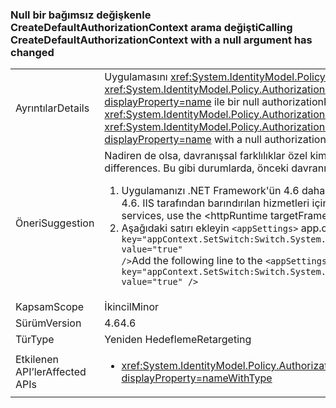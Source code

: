 ### <a name="calling-createdefaultauthorizationcontext-with-a-null-argument-has-changed"></a><span data-ttu-id="d425a-101">Null bir bağımsız değişkenle CreateDefaultAuthorizationContext arama değişti</span><span class="sxs-lookup"><span data-stu-id="d425a-101">Calling CreateDefaultAuthorizationContext with a null argument has changed</span></span>

|   |   |
|---|---|
|<span data-ttu-id="d425a-102">Ayrıntılar</span><span class="sxs-lookup"><span data-stu-id="d425a-102">Details</span></span>|<span data-ttu-id="d425a-103">Uygulamasını <xref:System.IdentityModel.Policy.AuthorizationContext?displayProperty=name> bir çağrı tarafından döndürülen <xref:System.IdentityModel.Policy.AuthorizationContext.CreateDefaultAuthorizationContext(System.Collections.Generic.IList{System.IdentityModel.Policy.IAuthorizationPolicy})?displayProperty=name> ile bir null authorizationPolicies bağımsız değişkeni, uygulama .NET Framework 4.6 değişti.</span><span class="sxs-lookup"><span data-stu-id="d425a-103">The implementation of the <xref:System.IdentityModel.Policy.AuthorizationContext?displayProperty=name> returned by a call to the <xref:System.IdentityModel.Policy.AuthorizationContext.CreateDefaultAuthorizationContext(System.Collections.Generic.IList{System.IdentityModel.Policy.IAuthorizationPolicy})?displayProperty=name> with a null authorizationPolicies argument has changed its implementation in the .NET Framework 4.6.</span></span>|
|<span data-ttu-id="d425a-104">Öneri</span><span class="sxs-lookup"><span data-stu-id="d425a-104">Suggestion</span></span>|<span data-ttu-id="d425a-105">Nadiren de olsa, davranışsal farklılıklar özel kimlik doğrulama kullanan WCF uygulamaları görebilirsiniz.</span><span class="sxs-lookup"><span data-stu-id="d425a-105">In rare cases, WCF apps that use custom authentication may see behavioral differences.</span></span> <span data-ttu-id="d425a-106">Bu gibi durumlarda, önceki davranışı iki yoldan biriyle geri yüklenebilir:</span><span class="sxs-lookup"><span data-stu-id="d425a-106">In such cases, the previous behavior can be restored in either of two ways:</span></span><ol><li><span data-ttu-id="d425a-107">Uygulamanızı .NET Framework'ün 4.6 daha önceki sürümünü hedefleyecek şekilde yeniden derleyin.</span><span class="sxs-lookup"><span data-stu-id="d425a-107">Recompile your app to target an earlier version of the .NET Framework than 4.6.</span></span> <span data-ttu-id="d425a-108">IIS tarafından barındırılan hizmetleri için &lt;httpRuntime targetFramework =&quot;x.x&quot;  / &gt; .NET Framework'ün önceki sürümünü hedefleyecek şekilde öğesi.</span><span class="sxs-lookup"><span data-stu-id="d425a-108">For IIS-hosted services, use the &lt;httpRuntime targetFramework=&quot;x.x&quot; /&gt; element to target an earlier version of the .NET Framework.</span></span></li><li><span data-ttu-id="d425a-109">Aşağıdaki satırı ekleyin <code>&lt;appSettings&gt;</code> app.config dosyanıza bölümünü: <code>&lt;add key=&quot;appContext.SetSwitch:Switch.System.IdentityModel.EnableCachedEmptyDefaultAuthorizationContext&quot; value=&quot;true&quot; /&gt;</code></span><span class="sxs-lookup"><span data-stu-id="d425a-109">Add the following line to the <code>&lt;appSettings&gt;</code> section of your app.config file: <code>&lt;add key=&quot;appContext.SetSwitch:Switch.System.IdentityModel.EnableCachedEmptyDefaultAuthorizationContext&quot; value=&quot;true&quot; /&gt;</code></span></span></li></ol>|
|<span data-ttu-id="d425a-110">Kapsam</span><span class="sxs-lookup"><span data-stu-id="d425a-110">Scope</span></span>|<span data-ttu-id="d425a-111">İkincil</span><span class="sxs-lookup"><span data-stu-id="d425a-111">Minor</span></span>|
|<span data-ttu-id="d425a-112">Sürüm</span><span class="sxs-lookup"><span data-stu-id="d425a-112">Version</span></span>|<span data-ttu-id="d425a-113">4.6</span><span class="sxs-lookup"><span data-stu-id="d425a-113">4.6</span></span>|
|<span data-ttu-id="d425a-114">Tür</span><span class="sxs-lookup"><span data-stu-id="d425a-114">Type</span></span>|<span data-ttu-id="d425a-115">Yeniden Hedefleme</span><span class="sxs-lookup"><span data-stu-id="d425a-115">Retargeting</span></span>|
|<span data-ttu-id="d425a-116">Etkilenen API’ler</span><span class="sxs-lookup"><span data-stu-id="d425a-116">Affected APIs</span></span>|<ul><li><xref:System.IdentityModel.Policy.AuthorizationContext.CreateDefaultAuthorizationContext(System.Collections.Generic.IList{System.IdentityModel.Policy.IAuthorizationPolicy})?displayProperty=nameWithType></li></ul>|

